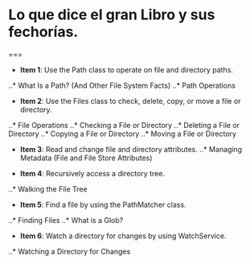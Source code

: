 # Lo que dice el gran Libro y sus fechorías.
===
* **Item 1**: Use the Path class to operate on file and directory paths.

..* What Is a Path? (And Other File System Facts)
..* Path Operations

* **Item 2**: Use the Files class to check, delete, copy, or move a file or directory.

..* File Operations
..* Checking a File or Directory
..* Deleting a File or Directory
..* Copying a File or Directory
..* Moving a File or Directory

* **Item 3**: Read and change file and directory attributes.
..* Managing Metadata (File and File Store Attributes)

* **Item 4**: Recursively access a directory tree.

..* Walking the File Tree

* **Item 5**: Find a file by using the PathMatcher class.

..* Finding Files
..* What is a Glob?

* **Item 6**: Watch a directory for changes by using WatchService.

..* Watching a Directory for Changes
